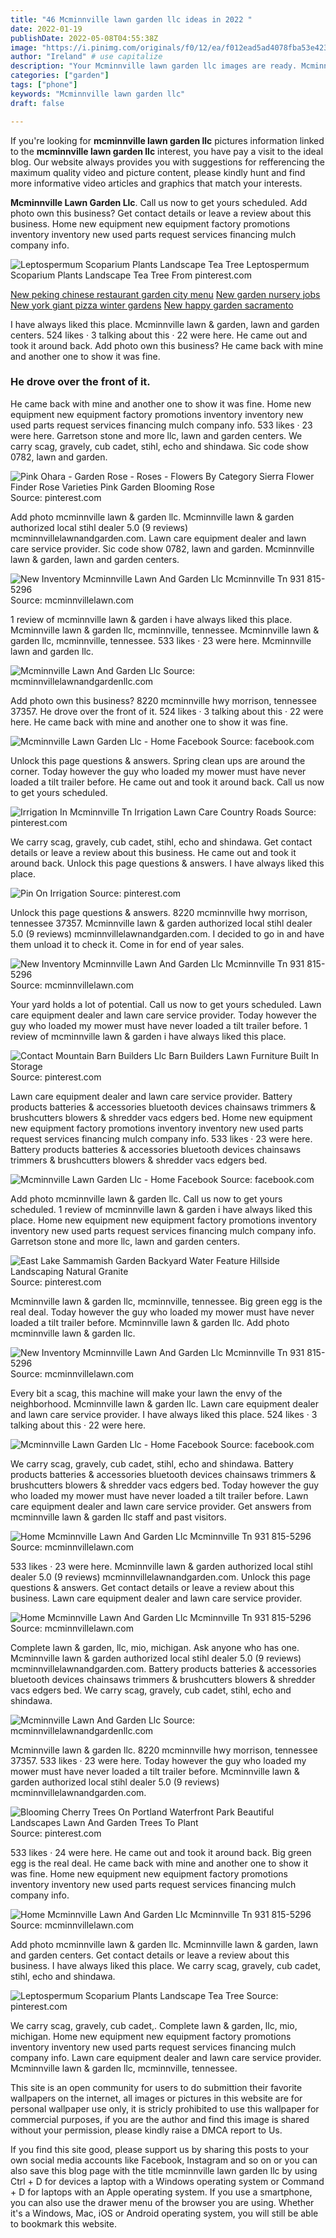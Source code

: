 ```yaml
---
title: "46 Mcminnville lawn garden llc ideas in 2022 "
date: 2022-01-19
publishDate: 2022-05-08T04:55:38Z
image: "https://i.pinimg.com/originals/f0/12/ea/f012ead5ad4078fba53e4231d49c7a05.jpg"
author: "Ireland" # use capitalize
description: "Your Mcminnville lawn garden llc images are ready. Mcminnville lawn garden llc are a topic that is being searched for and liked by netizens today. You can Find and Download the Mcminnville lawn garden llc files here. Get all royalty-free photos."
categories: ["garden"]
tags: ["phone"]
keywords: "Mcminnville lawn garden llc"
draft: false

---
```


If you're looking for **mcminnville lawn garden llc** pictures information linked to the **mcminnville lawn garden llc** interest, you have pay a visit to the ideal  blog.  Our website always  provides you with  suggestions  for refferencing  the maximum  quality video and picture  content, please kindly hunt and find more informative video articles and graphics  that match your interests.

**Mcminnville Lawn Garden Llc**. Call us now to get yours scheduled. Add photo own this business? Get contact details or leave a review about this business. Home new equipment new equipment factory promotions inventory inventory new used parts request services financing mulch company info.

![Leptospermum Scoparium Plants Landscape Tea Tree](https://i.pinimg.com/originals/f0/12/ea/f012ead5ad4078fba53e4231d49c7a05.jpg "Leptospermum Scoparium Plants Landscape Tea Tree")
Leptospermum Scoparium Plants Landscape Tea Tree From pinterest.com

[New peking chinese restaurant garden city menu](/new-peking-chinese-restaurant-garden-city-menu/)
[New garden nursery jobs](/new-garden-nursery-jobs/)
[New york giant pizza winter gardens](/new-york-giant-pizza-winter-gardens/)
[New happy garden sacramento](/new-happy-garden-sacramento/)

I have always liked this place. Mcminnville lawn &amp; garden, lawn and garden centers. 524 likes · 3 talking about this · 22 were here. He came out and took it around back. Add photo own this business? He came back with mine and another one to show it was fine.

### He drove over the front of it.

He came back with mine and another one to show it was fine. Home new equipment new equipment factory promotions inventory inventory new used parts request services financing mulch company info. 533 likes · 23 were here. Garretson stone and more llc, lawn and garden centers. We carry scag, gravely, cub cadet, stihl, echo and shindawa. Sic code show 0782, lawn and garden.


![Pink Ohara - Garden Rose - Roses - Flowers By Category Sierra Flower Finder Rose Varieties Pink Garden Blooming Rose](https://i.pinimg.com/originals/da/55/bc/da55bc55d57b85c588cd741a2595c94b.jpg "Pink Ohara - Garden Rose - Roses - Flowers By Category Sierra Flower Finder Rose Varieties Pink Garden Blooming Rose")
Source: pinterest.com

Add photo mcminnville lawn &amp; garden llc. Mcminnville lawn &amp; garden authorized local stihl dealer 5.0 (9 reviews) mcminnvillelawnandgarden.com. Lawn care equipment dealer and lawn care service provider. Sic code show 0782, lawn and garden. Mcminnville lawn &amp; garden, lawn and garden centers.

![New Inventory Mcminnville Lawn And Garden Llc Mcminnville Tn 931 815-5296](https://cdnmedia.endeavorsuite.com/images/ThumbGenerator/Thumb.aspx?img=//cdnmedia.endeavorsuite.com/images/organizations/b0802afc-205b-4ef9-8294-895dd67ed0f7/new%20inventory%20-%20ctas/Stihl%20trimmer.jpg&amp;v=1613674280551&amp;mw=400&amp;mh=267&amp;f=1?v=20210219091542 "New Inventory Mcminnville Lawn And Garden Llc Mcminnville Tn 931 815-5296")
Source: mcminnvillelawn.com

1 review of mcminnville lawn &amp; garden i have always liked this place. Mcminnville lawn &amp; garden llc, mcminnville, tennessee. Mcminnville lawn &amp; garden llc, mcminnville, tennessee. 533 likes · 23 were here. Mcminnville lawn and garden llc.

![Mcminnville Lawn And Garden Llc](https://mcminnvillelawnandgardenllc.com/images/mcminnvilleinside.jpg "Mcminnville Lawn And Garden Llc")
Source: mcminnvillelawnandgardenllc.com

Add photo own this business? 8220 mcminnville hwy morrison, tennessee 37357. He drove over the front of it. 524 likes · 3 talking about this · 22 were here. He came back with mine and another one to show it was fine.

![Mcminnville Lawn Garden Llc - Home Facebook](https://lookaside.fbsbx.com/lookaside/crawler/media/?media_id=2433780169987957 "Mcminnville Lawn Garden Llc - Home Facebook")
Source: facebook.com

Unlock this page questions &amp; answers. Spring clean ups are around the corner. Today however the guy who loaded my mower must have never loaded a tilt trailer before. He came out and took it around back. Call us now to get yours scheduled.

![Irrigation In Mcminnville Tn Irrigation Lawn Care Country Roads](https://i.pinimg.com/originals/4e/8f/17/4e8f17c6ba3168949a394850cb6eae86.png "Irrigation In Mcminnville Tn Irrigation Lawn Care Country Roads")
Source: pinterest.com

We carry scag, gravely, cub cadet, stihl, echo and shindawa. Get contact details or leave a review about this business. He came out and took it around back. Unlock this page questions &amp; answers. I have always liked this place.

![Pin On Irrigation](https://i.pinimg.com/736x/de/1b/25/de1b25d264e558c2da6b23d1c095aad5.jpg "Pin On Irrigation")
Source: pinterest.com

Unlock this page questions &amp; answers. 8220 mcminnville hwy morrison, tennessee 37357. Mcminnville lawn &amp; garden authorized local stihl dealer 5.0 (9 reviews) mcminnvillelawnandgarden.com. I decided to go in and have them unload it to check it. Come in for end of year sales.

![New Inventory Mcminnville Lawn And Garden Llc Mcminnville Tn 931 815-5296](https://cdnmedia.endeavorsuite.com/images/ThumbGenerator/Thumb.aspx?img=//cdnmedia.endeavorsuite.com/images/organizations/b0802afc-205b-4ef9-8294-895dd67ed0f7/new%20inventory%20-%20ctas/Cub%20Cadet%20riding%20mower.jpg&amp;v=1613674280551&amp;mw=400&amp;mh=279&amp;f=1?v=20210219091542 "New Inventory Mcminnville Lawn And Garden Llc Mcminnville Tn 931 815-5296")
Source: mcminnvillelawn.com

Your yard holds a lot of potential. Call us now to get yours scheduled. Lawn care equipment dealer and lawn care service provider. Today however the guy who loaded my mower must have never loaded a tilt trailer before. 1 review of mcminnville lawn &amp; garden i have always liked this place.

![Contact Mountain Barn Builders Llc Barn Builders Lawn Furniture Built In Storage](https://i.pinimg.com/600x315/9d/22/32/9d223295b37dd59d4899f82c6f744c0e.jpg "Contact Mountain Barn Builders Llc Barn Builders Lawn Furniture Built In Storage")
Source: pinterest.com

Lawn care equipment dealer and lawn care service provider. Battery products batteries &amp; accessories bluetooth devices chainsaws trimmers &amp; brushcutters blowers &amp; shredder vacs edgers bed. Home new equipment new equipment factory promotions inventory inventory new used parts request services financing mulch company info. 533 likes · 23 were here. Battery products batteries &amp; accessories bluetooth devices chainsaws trimmers &amp; brushcutters blowers &amp; shredder vacs edgers bed.

![Mcminnville Lawn Garden Llc - Home Facebook](https://lookaside.fbsbx.com/lookaside/crawler/media/?media_id=2829935193705784 "Mcminnville Lawn Garden Llc - Home Facebook")
Source: facebook.com

Add photo mcminnville lawn &amp; garden llc. Call us now to get yours scheduled. 1 review of mcminnville lawn &amp; garden i have always liked this place. Home new equipment new equipment factory promotions inventory inventory new used parts request services financing mulch company info. Garretson stone and more llc, lawn and garden centers.

![East Lake Sammamish Garden Backyard Water Feature Hillside Landscaping Natural Granite](https://i.pinimg.com/736x/76/06/72/7606720c5d5c1b7607185233cd54b546--water-features-rock-and.jpg "East Lake Sammamish Garden Backyard Water Feature Hillside Landscaping Natural Granite")
Source: pinterest.com

Mcminnville lawn &amp; garden llc, mcminnville, tennessee. Big green egg is the real deal. Today however the guy who loaded my mower must have never loaded a tilt trailer before. Mcminnville lawn &amp; garden llc. Add photo mcminnville lawn &amp; garden llc.

![New Inventory Mcminnville Lawn And Garden Llc Mcminnville Tn 931 815-5296](https://cdnmedia.endeavorsuite.com/images/ThumbGenerator/Thumb.aspx?img=//cdnmedia.endeavorsuite.com/images/organizations/b0802afc-205b-4ef9-8294-895dd67ed0f7/new%20inventory%20-%20ctas/Scag%20Zero%20turn.JPG&amp;v=1613674280551&amp;mw=400&amp;mh=267&amp;f=1?v=20210219091542 "New Inventory Mcminnville Lawn And Garden Llc Mcminnville Tn 931 815-5296")
Source: mcminnvillelawn.com

Every bit a scag, this machine will make your lawn the envy of the neighborhood. Mcminnville lawn &amp; garden llc. Lawn care equipment dealer and lawn care service provider. I have always liked this place. 524 likes · 3 talking about this · 22 were here.

![Mcminnville Lawn Garden Llc - Home Facebook](https://lookaside.fbsbx.com/lookaside/crawler/media/?media_id=158171207548876 "Mcminnville Lawn Garden Llc - Home Facebook")
Source: facebook.com

We carry scag, gravely, cub cadet, stihl, echo and shindawa. Battery products batteries &amp; accessories bluetooth devices chainsaws trimmers &amp; brushcutters blowers &amp; shredder vacs edgers bed. Today however the guy who loaded my mower must have never loaded a tilt trailer before. Lawn care equipment dealer and lawn care service provider. Get answers from mcminnville lawn &amp; garden llc staff and past visitors.

![Home Mcminnville Lawn And Garden Llc Mcminnville Tn 931 815-5296](https://cdnmedia.endeavorsuite.com/images/ThumbGenerator/Thumb.aspx?img=//cdnmedia.endeavorsuite.com/images/organizationsstg/b0802afc-205b-4ef9-8294-895dd67ed0f7/CTAs/cta-1.png&amp;v=1611179595283&amp;mw=478&amp;mh=300&amp;f=1 "Home Mcminnville Lawn And Garden Llc Mcminnville Tn 931 815-5296")
Source: mcminnvillelawn.com

533 likes · 23 were here. Mcminnville lawn &amp; garden authorized local stihl dealer 5.0 (9 reviews) mcminnvillelawnandgarden.com. Unlock this page questions &amp; answers. Get contact details or leave a review about this business. Lawn care equipment dealer and lawn care service provider.

![Home Mcminnville Lawn And Garden Llc Mcminnville Tn 931 815-5296](https://cdnmedia.endeavorsuite.com/images/organizationsstg/b0802afc-205b-4ef9-8294-895dd67ed0f7/backgrounds/welcome-img.png "Home Mcminnville Lawn And Garden Llc Mcminnville Tn 931 815-5296")
Source: mcminnvillelawn.com

Complete lawn &amp; garden, llc, mio, michigan. Ask anyone who has one. Mcminnville lawn &amp; garden authorized local stihl dealer 5.0 (9 reviews) mcminnvillelawnandgarden.com. Battery products batteries &amp; accessories bluetooth devices chainsaws trimmers &amp; brushcutters blowers &amp; shredder vacs edgers bed. We carry scag, gravely, cub cadet, stihl, echo and shindawa.

![Mcminnville Lawn And Garden Llc](https://mcminnvillelawnandgardenllc.com/images/TurfTigerII.jpg "Mcminnville Lawn And Garden Llc")
Source: mcminnvillelawnandgardenllc.com

Mcminnville lawn &amp; garden llc. 8220 mcminnville hwy morrison, tennessee 37357. 533 likes · 23 were here. Today however the guy who loaded my mower must have never loaded a tilt trailer before. Mcminnville lawn &amp; garden authorized local stihl dealer 5.0 (9 reviews) mcminnvillelawnandgarden.com.

![Blooming Cherry Trees On Portland Waterfront Park Beautiful Landscapes Lawn And Garden Trees To Plant](https://i.pinimg.com/136x136/42/8b/e5/428be5bb7a4d0c02b418d69e09f8ee56--blooming-trees-rose-city.jpg "Blooming Cherry Trees On Portland Waterfront Park Beautiful Landscapes Lawn And Garden Trees To Plant")
Source: pinterest.com

533 likes · 24 were here. He came out and took it around back. Big green egg is the real deal. He came back with mine and another one to show it was fine. Home new equipment new equipment factory promotions inventory inventory new used parts request services financing mulch company info.

![Home Mcminnville Lawn And Garden Llc Mcminnville Tn 931 815-5296](https://cdnmedia.endeavorsuite.com/images/corppromos/hero/shindaiwai%20-%20fleet%20program%20-%2021846%20-%20l.jpg "Home Mcminnville Lawn And Garden Llc Mcminnville Tn 931 815-5296")
Source: mcminnvillelawn.com

Add photo mcminnville lawn &amp; garden llc. Mcminnville lawn &amp; garden, lawn and garden centers. Get contact details or leave a review about this business. I have always liked this place. We carry scag, gravely, cub cadet, stihl, echo and shindawa.

![Leptospermum Scoparium Plants Landscape Tea Tree](https://i.pinimg.com/originals/f0/12/ea/f012ead5ad4078fba53e4231d49c7a05.jpg "Leptospermum Scoparium Plants Landscape Tea Tree")
Source: pinterest.com

We carry scag, gravely, cub cadet,. Complete lawn &amp; garden, llc, mio, michigan. Home new equipment new equipment factory promotions inventory inventory new used parts request services financing mulch company info. Lawn care equipment dealer and lawn care service provider. Mcminnville lawn &amp; garden llc, mcminnville, tennessee.

This site is an open community for users to do submittion their favorite wallpapers on the internet, all images or pictures in this website are for personal wallpaper use only, it is stricly prohibited to use this wallpaper for commercial purposes, if you are the author and find this image is shared without your permission, please kindly raise a DMCA report to Us.

If you find this site good, please support us by sharing this posts to your own social media accounts like Facebook, Instagram and so on or you can also save this blog page with the title mcminnville lawn garden llc by using Ctrl + D for devices a laptop with a Windows operating system or Command + D for laptops with an Apple operating system. If you use a smartphone, you can also use the drawer menu of the browser you are using. Whether it's a Windows, Mac, iOS or Android operating system, you will still be able to bookmark this website.
